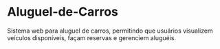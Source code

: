 # Aluguel-de-Carros
Sistema web para aluguel de carros, permitindo que usuários visualizem veículos disponíveis, façam reservas e gerenciem aluguéis.
